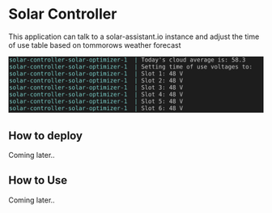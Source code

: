 # Solar Controller

This application can talk to a solar-assistant.io instance and adjust the time of use table based on tommorows weather forecast

<p align="center">
  <img src="/screenshot.png">
</p>


## How to deploy
  Coming later..


## How to Use
  Coming later..
